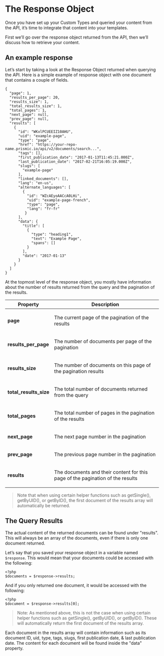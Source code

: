 # The Response Object

Once you have set up your Custom Types and queried your content from the API, it’s time to integrate that content into your templates.

First we’ll go over the response object returned from the API, then we’ll discuss how to retrieve your content.

## An example response

Let’s start by taking a look at the Response Object returned when querying the API. Here is a simple example of response object with one document that contains a couple of fields.

```
{
  "page": 1,
  "results_per_page": 20,
  "results_size": 1,
  "total_results_size": 1,
  "total_pages": 1,
  "next_page": null,
  "prev_page": null,
  "results": [
    {
      "id": "WKxlPCUEEIZ10AHU",
      "uid": "example-page",
      "type": "page",
      "href": "https://your-repo-name.prismic.io/api/v2/documents/search...",
      "tags": [],
      "first_publication_date": "2017-01-13T11:45:21.000Z",
      "last_publication_date": "2017-02-21T16:05:19.000Z",
      "slugs": [
        "example-page"
      ],
      "linked_documents": [],
      "lang": "en-us",
      "alternate_languages": [
        {
          "id": "WZcAEyoAACcA0LHi",
          "uid": "example-page-french",
          "type": "page",
          "lang": "fr-fr"
         }
      ],
      "data": {
        "title": [
          {
            "type": "heading1",
            "text": "Example Page",
            "spans": []
          }
        ],
        "date": "2017-01-13"
      }
    }
  ]
}
```

At the topmost level of the response object, you mostly have information about the number of results returned from the query and the pagination of the results.

| Property                                 | Description                                                                           |
| ---------------------------------------- | ------------------------------------------------------------------------------------- |
| <strong>page</strong><br/>               | <p>The current page of the pagination of the results</p>                              |
| <strong>results_per_page</strong><br/>   | <p>The number of documents per page of the pagination</p>                             |
| <strong>results_size</strong><br/>       | <p>The number of documents on this page of the pagination results</p>                 |
| <strong>total_results_size</strong><br/> | <p>The total number of documents returned from the query</p>                          |
| <strong>total_pages</strong><br/>        | <p>The total number of pages in the pagination of the results</p>                     |
| <strong>next_page</strong><br/>          | <p>The next page number in the pagination</p>                                         |
| <strong>prev_page</strong><br/>          | <p>The previous page number in the pagination</p>                                     |
| <strong>results</strong><br/>            | <p>The documents and their content for this page of the pagination of the results</p> |

> Note that when using certain helper functions such as getSingle(), getByUID(), or getByID(), the first document of the results array will automatically be returned.

## The Query Results

The actual content of the returned documents can be found under "results". This will always be an array of the documents, even if there is only one document returned.

Let’s say that you saved your response object in a variable named `$response`. This would mean that your documents could be accessed with the following:

```
<?php
$documents = $response->results;
```

And if you only returned one document, it would be accessed with the following:

```
<?php
$document = $response->results[0];
```

> Note: As mentioned above, this is not the case when using certain helper functions such as getSingle(), getByUID(), or getByID(). These will automatically return the first document of the results array.

Each document in the results array will contain information such as its document ID, uid, type, tags, slugs, first publication date, & last publication date. The content for each document will be found inside the "data" property.
